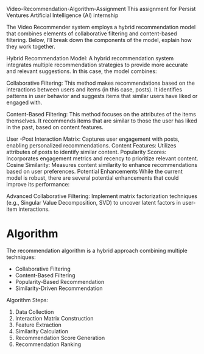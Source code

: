 Video-Recommendation-Algorithm-Assignment
This assignment for Persist Ventures Artificial Intelligence (AI) internship

The  Video Recommender system  employs a hybrid recommendation model that combines elements of collaborative filtering and content-based filtering. Below, I’ll break down the components of the model, explain how they work together.

Hybrid Recommendation Model:
A hybrid recommendation system integrates multiple recommendation strategies to provide more accurate and relevant suggestions. In this case, the model combines:

Collaborative Filtering: This method makes recommendations based on the interactions between users and items (in this case, posts). It identifies patterns in user behavior and suggests items that similar users have liked or engaged with.

Content-Based Filtering: This method focuses on the attributes of the items themselves. It recommends items that are similar to those the user has liked in the past, based on content features.

User -Post Interaction Matrix: Captures user engagement with posts, enabling personalized recommendations.
Content Features: Utilizes attributes of posts to identify similar content.
Popularity Scores: Incorporates engagement metrics and recency to prioritize relevant content.
Cosine Similarity: Measures content similarity to enhance recommendations based on user preferences.
Potential Enhancements
While the current model is robust, there are several potential enhancements that could improve its performance:

Advanced Collaborative Filtering: Implement matrix factorization techniques (e.g., Singular Value Decomposition, SVD) to uncover latent factors in user-item interactions.

# Algorithm

The recommendation algorithm is a hybrid approach combining multiple techniques:
- Collaborative Filtering
- Content-Based Filtering
- Popularity-Based Recommendation
- Similarity-Driven Recommendation

Algorithm Steps:
1. Data Collection
2. Interaction Matrix Construction
3. Feature Extraction
4. Similarity Calculation
5. Recommendation Score Generation
6. Recommendation Ranking

